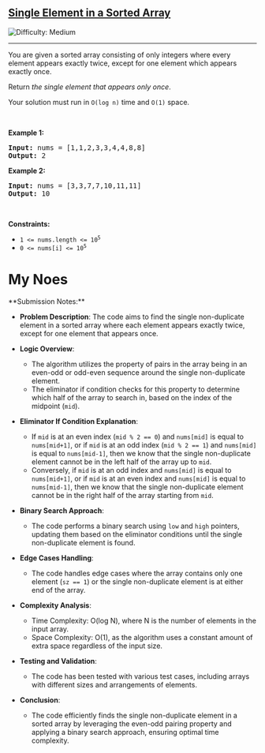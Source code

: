 <h2><a href="https://leetcode.com/problems/single-element-in-a-sorted-array">Single Element in a Sorted Array</a></h2> <img src='https://img.shields.io/badge/Difficulty-Medium-orange' alt='Difficulty: Medium' /><hr><p>You are given a sorted array consisting of only integers where every element appears exactly twice, except for one element which appears exactly once.</p>

<p>Return <em>the single element that appears only once</em>.</p>

<p>Your solution must run in <code>O(log n)</code> time and <code>O(1)</code> space.</p>

<p>&nbsp;</p>
<p><strong class="example">Example 1:</strong></p>
<pre><strong>Input:</strong> nums = [1,1,2,3,3,4,4,8,8]
<strong>Output:</strong> 2
</pre><p><strong class="example">Example 2:</strong></p>
<pre><strong>Input:</strong> nums = [3,3,7,7,10,11,11]
<strong>Output:</strong> 10
</pre>
<p>&nbsp;</p>
<p><strong>Constraints:</strong></p>

<ul>
	<li><code>1 &lt;= nums.length &lt;= 10<sup>5</sup></code></li>
	<li><code>0 &lt;= nums[i] &lt;= 10<sup>5</sup></code></li>
</ul>


<h1>My Noes</h1>
**Submission Notes:**

- **Problem Description**: The code aims to find the single non-duplicate element in a sorted array where each element appears exactly twice, except for one element that appears once.

- **Logic Overview**:
  - The algorithm utilizes the property of pairs in the array being in an even-odd or odd-even sequence around the single non-duplicate element.
  - The eliminator if condition checks for this property to determine which half of the array to search in, based on the index of the midpoint (`mid`).

- **Eliminator If Condition Explanation**:
  - If `mid` is at an even index (`mid % 2 == 0`) and `nums[mid]` is equal to `nums[mid+1]`, or if `mid` is at an odd index (`mid % 2 == 1`) and `nums[mid]` is equal to `nums[mid-1]`, then we know that the single non-duplicate element cannot be in the left half of the array up to `mid`.
  - Conversely, if `mid` is at an odd index and `nums[mid]` is equal to `nums[mid+1]`, or if `mid` is at an even index and `nums[mid]` is equal to `nums[mid-1]`, then we know that the single non-duplicate element cannot be in the right half of the array starting from `mid`.

- **Binary Search Approach**:
  - The code performs a binary search using `low` and `high` pointers, updating them based on the eliminator conditions until the single non-duplicate element is found.

- **Edge Cases Handling**:
  - The code handles edge cases where the array contains only one element (`sz == 1`) or the single non-duplicate element is at either end of the array.

- **Complexity Analysis**:
  - Time Complexity: O(log N), where N is the number of elements in the input array.
  - Space Complexity: O(1), as the algorithm uses a constant amount of extra space regardless of the input size.

- **Testing and Validation**:
  - The code has been tested with various test cases, including arrays with different sizes and arrangements of elements.

- **Conclusion**:
  - The code efficiently finds the single non-duplicate element in a sorted array by leveraging the even-odd pairing property and applying a binary search approach, ensuring optimal time complexity.

